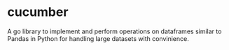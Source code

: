 # cucumber
A go library to implement and perform operations on dataframes similar to Pandas in Python for handling large datasets with convinience.
